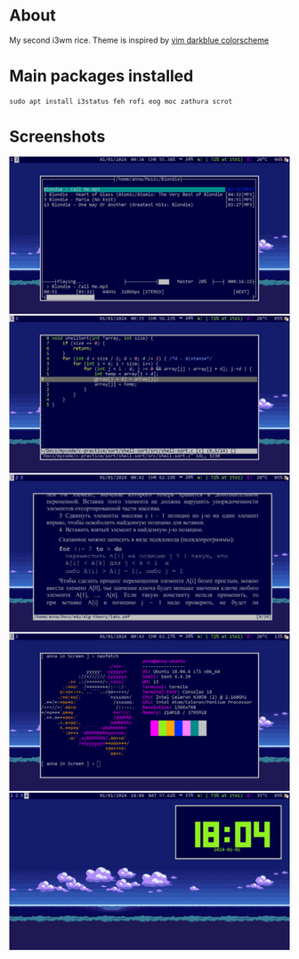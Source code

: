 
# About

My second i3wm rice. Theme is inspired by [vim darkblue colorscheme](github.com/vim/colorschemes/blob/master/colors/darkblue.vim)

# Main packages installed

`sudo apt install i3status feh rofi eog moc zathura scrot`

# Screenshots

![moc](/assets/moc.png)
![vim](/assets/vim.png)
![zathura](/assets/zathura.png)
![neofetch](/assets/neofetch.png)
![tty-clock](/assets/tty-clock.png)



